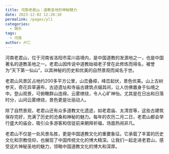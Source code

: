 ```yaml
---
title: 河南老君山：道教圣地的神秘魅力
date: 2023-12-02 12:20:10
permalink: /pages/yl1
categories:
  - 娱乐
tags:
  - 河南
author: 廾匸
---
```


河南老君山，位于河南省洛阳市栾川县境内，是中国道教的发源地之一，也是中国著名的道教圣地之一。老君山因传说中道教始祖老子曾在此修炼而得名，被誉为“天下第一仙山”，以其神秘的历史和优美的自然景观而闻名于世。

老君山风景区占地约200多平方公里，山峦叠嶂，峰峦起伏，景色优美。山上古树参天，奇花异草遍布，古迹遗址和寺庙古建筑点缀其间，让人仿佛置身于仙境之中。登山观景，可俯瞰群山连绵，云雾缭绕，令人心旷神怡。尤其是在日出和日落时分，山间云雾缭绕，景色更是壮丽动人。

除了自然景观，老君山还有众多道教文化遗迹，如老君庙、太清宫等，这些古建筑保存完好，充满了历史的沧桑和神秘的魅力。每年的农历二月二日，老君山都会举行盛大的庙会，吸引众多游客和信徒前来朝拜祈福，场面热闹非凡。

老君山不仅是一处风景名胜，更是中国道教文化的重要象征。它承载了丰富的历史文化和宗教信仰，也展现了中国传统文化的博大精深。让我们一起走进老君山，感受这片神秘圣地的魅力，领略中国道教文化的博大和深厚。